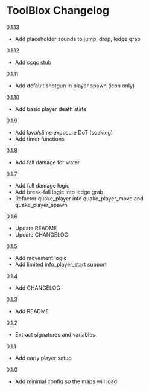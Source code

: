 # ToolBlox Changelog

0.1.13

- Add placeholder sounds to jump, drop, ledge grab

0.1.12

- Add csqc stub

0.1.11

- Add default shotgun in player spawn (icon only)

0.1.10

- Add basic player death state

0.1.9

- Add lava/slime exposure DoT (soaking)
- Add timer functions

0.1.8

- Add fall damage for water

0.1.7

- Add fall damage logic
- Add break-fall logic into ledge grab
- Refactor quake_player into quake_player_move and quake_player_spawn

0.1.6

- Update README
- Update CHANGELOG

0.1.5

- Add movement logic
- Add limited info_player_start support

0.1.4

- Add CHANGELOG

0.1.3

- Add README

0.1.2

- Extract signatures and variables

0.1.1

- Add early player setup

0.1.0

- Add minimal config so the maps will load
